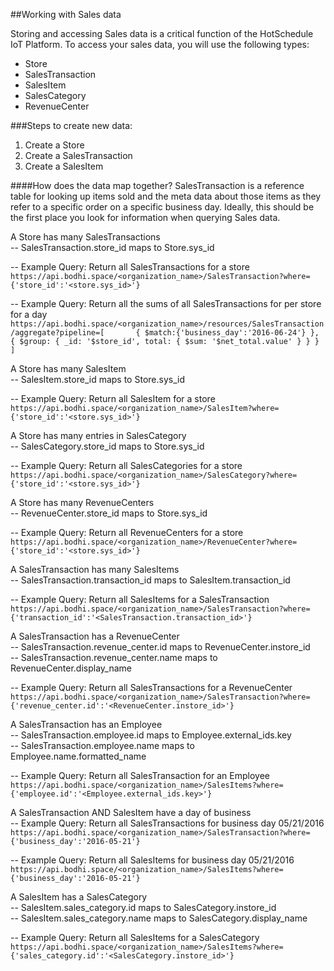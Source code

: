 ##Working with Sales data

Storing and accessing Sales data is a critical function of the HotSchedule IoT Platform. To access your sales data, you will use the following types:  

* Store  
* SalesTransaction  
* SalesItem  
* SalesCategory  
* RevenueCenter

###Steps to create new data:
1. Create a Store  
2. Create a SalesTransaction  
3. Create a SalesItem  

####How does the data map together?
SalesTransaction is a reference table for looking up items sold and the meta data about those items as they refer to a specific order on a specific business day.  Ideally, this should be the first place you look for information when querying Sales data.

A Store has many SalesTransactions  
--  SalesTransaction.store_id maps to Store.sys_id

-- Example Query: Return all SalesTransactions for a store  
`https://api.bodhi.space/<organization_name>/SalesTransaction?where={'store_id':'<store.sys_id>'}`

-- Example Query: Return all the sums of all SalesTransactions for per store for a day
`https://api.bodhi.space/<organization_name>/resources/SalesTransaction/aggregate?pipeline=[       { $match:{'business_day':'2016-06-24'} },       { $group: { _id: '$store_id', total: { $sum: '$net_total.value' } } }    ]`

A Store has many SalesItem  
--  SalesItem.store_id maps to Store.sys_id

-- Example Query: Return all SalesItem for a store  
`https://api.bodhi.space/<organization_name>/SalesItem?where={'store_id':'<store.sys_id>'}`

A Store has many entries in SalesCategory  
--  SalesCategory.store_id maps to Store.sys_id

-- Example Query: Return all SalesCategories for a store  
`https://api.bodhi.space/<organization_name>/SalesCategory?where={'store_id':'<store.sys_id>'}`

A Store has many RevenueCenters  
--  RevenueCenter.store_id maps to Store.sys_id

-- Example Query: Return all RevenueCenters for a store  
`https://api.bodhi.space/<organization_name>/RevenueCenter?where={'store_id':'<store.sys_id>'}`

A SalesTransaction has many SalesItems  
--  SalesTransaction.transaction_id maps to SalesItem.transaction_id

-- Example Query: Return all SalesItems for a SalesTransaction  
`https://api.bodhi.space/<organization_name>/SalesTransaction?where={'transaction_id':'<SalesTransaction.transaction_id>'}`

A SalesTransaction has a RevenueCenter  
--  SalesTransaction.revenue_center.id maps to RevenueCenter.instore_id  
--  SalesTransaction.revenue_center.name maps to RevenueCenter.display_name  

-- Example Query: Return all SalesTransactions for a RevenueCenter
`https://api.bodhi.space/<organization_name>/SalesTransaction?where={'revenue_center.id':'<RevenueCenter.instore_id>'}`

A SalesTransaction has an Employee  
--  SalesTransaction.employee.id maps to Employee.external_ids.key  
--  SalesTransaction.employee.name maps to Employee.name.formatted_name  

-- Example Query: Return all SalesTransaction for an Employee
`https://api.bodhi.space/<organization_name>/SalesItems?where={'employee.id':'<Employee.external_ids.key>'}`

A SalesTransaction AND SalesItem have a day of business  
-- Example Query: Return all SalesTransactions for business day 05/21/2016
`https://api.bodhi.space/<organization_name>/SalesTransaction?where={'business_day':'2016-05-21'}`

-- Example Query: Return all SalesItems for business day 05/21/2016
`https://api.bodhi.space/<organization_name>/SalesItems?where={'business_day':'2016-05-21'}`

A SalesItem has a SalesCategory  
--  SalesItem.sales_category.id maps to SalesCategory.instore_id  
--  SalesItem.sales_category.name maps to SalesCategory.display_name  

-- Example Query: Return all SalesItems for a SalesCategory
`https://api.bodhi.space/<organization_name>/SalesItems?where={'sales_category.id':'<SalesCategory.instore_id>'}`

